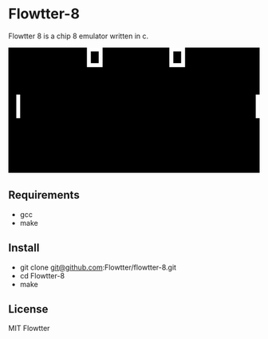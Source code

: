 # Flowtter-8
Flowtter 8 is a chip 8 emulator written in c.

![](assets/flowtter.gif)

## Requirements
- gcc
- make

## Install
- git clone git@github.com:Flowtter/flowtter-8.git  
- cd Flowtter-8  
- make  

## License
MIT Flowtter